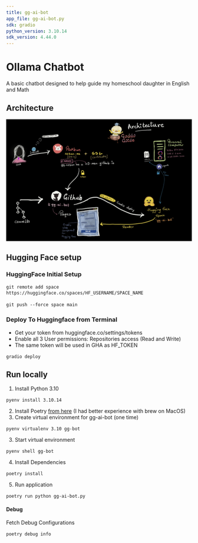 ```yaml
---
title: gg-ai-bot
app_file: gg-ai-bot.py
sdk: gradio
python_version: 3.10.14
sdk_version: 4.44.0
---
```


# Ollama Chatbot

A basic chatbot designed to help guide my homeschool daughter in English and Math

## Architecture

![Architecture](/architecture.jpg)

## Hugging Face setup

### HuggingFace Initial Setup

```
git remote add space https://huggingface.co/spaces/HF_USERNAME/SPACE_NAME

git push --force space main
```

### Deploy To Huggingface from Terminal

- Get your token from huggingface.co/settings/tokens
- Enable all 3 User permissions: Repositories access (Read and Write)
- The same token will be used in GHA as HF_TOKEN

```
gradio deploy
```

## Run locally

1. Install Python 3.10

```
pyenv install 3.10.14
```

2. Install Poetry
   [from here](https://python-poetry.org/docs/basic-usage/) (I had better experience with brew on MacOS)
3. Create virtual environment for gg-ai-bot (one time)

```
pyenv virtualenv 3.10 gg-bot
```

3. Start virtual environment

```
pyenv shell gg-bot
```

4. Install Dependencies

```
poetry install
```

5. Run application

```
poetry run python gg-ai-bot.py
```

#### Debug

Fetch Debug Configurations

```
poetry debug info
```
